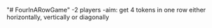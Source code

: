 "# FourInARowGame"
-2 players
-aim: get 4 tokens in one row either horizontally, vertically or diagonally

